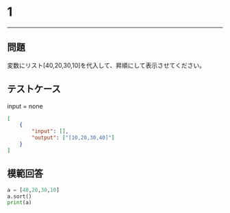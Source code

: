 # 1

---
## 問題

変数にリスト[40,20,30,10]を代入して、昇順にして表示させてください。

## テストケース
input = none
```json
[
	{
		"input": [],
		"output": ["[10,20,30,40]"]
  	}
]
```

## 模範回答
```python
a = [40,20,30,10]
a.sort()
print(a)
```